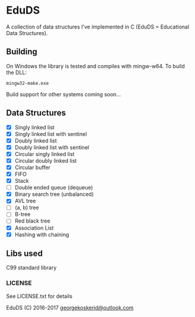 # EduDS

A collection of data structures I've implemented in C (EduDS = Educational Data Structures).

## Building

On Windows the library is tested and compiles with mingw-w64. To build the DLL:

    mingw32-make.exe

Build support for other systems coming soon...

## Data Structures

- [x] Singly linked list
- [x] Singly linked list with sentinel
- [x] Doubly linked list
- [x] Doubly linked list with sentinel
- [x] Circular singly linked list
- [x] Circular doubly linked list
- [x] Circular buffer
- [x] FIFO
- [x] Stack
- [ ] Double ended queue (dequeue)
- [x] Binary search tree (unbalanced)
- [x] AVL tree
- [ ] \(a, b\) tree
- [ ] B-tree
- [ ] Red black tree
- [x] Association List
- [x] Hashing with chaining

## Libs used

C99 standard library

### LICENSE

See LICENSE.txt for details

EduDS (C) 2016-2017 <georgekoskerid@outlook.com>
